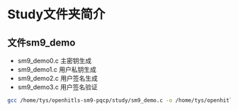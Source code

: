 # Study文件夹简介

## 文件sm9_demo

- sm9_demo0.c 主密钥生成
- sm9_demo1.c 用户私钥生成
- sm9_demo2.c 用户签名生成
- sm9_demo3.c 用户签名验证

```bash
gcc /home/tys/openhitls-sm9-pqcp/study/sm9_demo.c -o /home/tys/openhitls-sm9-pqcp/obu/sm9_demo -I/usr/local/include/gmssl -L/usr/local/lib -lgmssl
```
